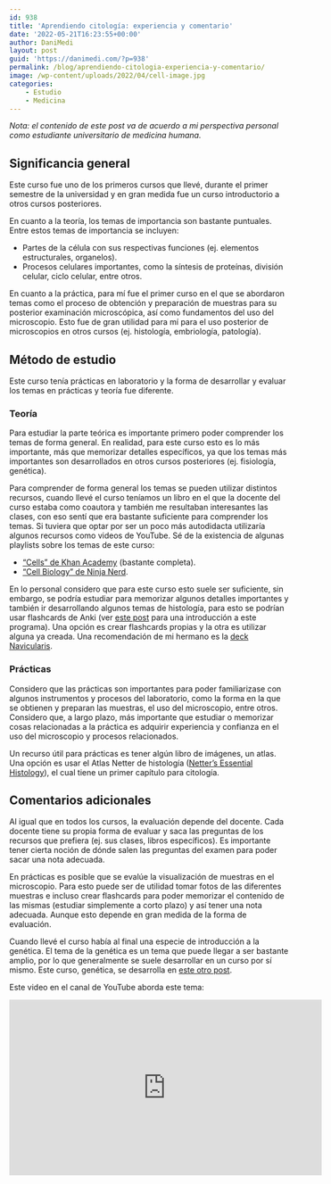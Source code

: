 ```yaml
---
id: 938
title: 'Aprendiendo citología: experiencia y comentario'
date: '2022-05-21T16:23:55+00:00'
author: DaniMedi
layout: post
guid: 'https://danimedi.com/?p=938'
permalink: /blog/aprendiendo-citologia-experiencia-y-comentario/
image: /wp-content/uploads/2022/04/cell-image.jpg
categories:
    - Estudio
    - Medicina
---
```


*Nota: el contenido de este post va de acuerdo a mi perspectiva personal como estudiante universitario de medicina humana.*

## Significancia general

Este curso fue uno de los primeros cursos que llevé, durante el primer semestre de la universidad y en gran medida fue un curso introductorio a otros cursos posteriores.

En cuanto a la teoría, los temas de importancia son bastante puntuales. Entre estos temas de importancia se incluyen:

- Partes de la célula con sus respectivas funciones (ej. elementos estructurales, organelos).
- Procesos celulares importantes, como la síntesis de proteínas, división celular, ciclo celular, entre otros.

En cuanto a la práctica, para mí fue el primer curso en el que se abordaron temas como el proceso de obtención y preparación de muestras para su posterior examinación microscópica, así como fundamentos del uso del microscopio. Esto fue de gran utilidad para mí para el uso posterior de microscopios en otros cursos (ej. histología, embriología, patología).

## Método de estudio

Este curso tenía prácticas en laboratorio y la forma de desarrollar y evaluar los temas en prácticas y teoría fue diferente.

### Teoría

Para estudiar la parte teórica es importante primero poder comprender los temas de forma general. En realidad, para este curso esto es lo más importante, más que memorizar detalles específicos, ya que los temas más importantes son desarrollados en otros cursos posteriores (ej. fisiología, genética).

Para comprender de forma general los temas se pueden utilizar distintos recursos, cuando llevé el curso teníamos un libro en el que la docente del curso estaba como coautora y también me resultaban interesantes las clases, con eso sentí que era bastante suficiente para comprender los temas. Si tuviera que optar por ser un poco más autodidacta utilizaría algunos recursos como videos de YouTube. Sé de la existencia de algunas playlists sobre los temas de este curso:

- [“Cells” de Khan Academy](https://www.youtube.com/playlist?list=PL1O_shUH1zgX79aV-t8UiEfZyU6GE_Wvv) (bastante completa).
- [“Cell Biology” de Ninja Nerd](https://www.youtube.com/playlist?list=PLTF9h-T1TcJi_1FdKlH4dbf_3uI4wuT99).

En lo personal considero que para este curso esto suele ser suficiente, sin embargo, se podría estudiar para memorizar algunos detalles importantes y también ir desarrollando algunos temas de histología, para esto se podrían usar flashcards de Anki (ver [este post](https://danimedi.com/blog/tutorial-de-anki-desde-cero/) para una introducción a este programa). Una opción es crear flashcards propias y la otra es utilizar alguna ya creada. Una recomendación de mi hermano es la [deck Navicularis](https://www.reddit.com/r/medicalschoolanki/comments/beg21n/navis_histology/).

### Prácticas

Considero que las prácticas son importantes para poder familiarizase con algunos instrumentos y procesos del laboratorio, como la forma en la que se obtienen y preparan las muestras, el uso del microscopio, entre otros. Considero que, a largo plazo, más importante que estudiar o memorizar cosas relacionadas a la práctica es adquirir experiencia y confianza en el uso del microscopio y procesos relacionados.

Un recurso útil para prácticas es tener algún libro de imágenes, un atlas. Una opción es usar el Atlas Netter de histología ([Netter’s Essential Histology](https://www.elsevier.com/books/netters-essential-histology/ovalle/978-0-323-69464-3)), el cual tiene un primer capítulo para citología.

## Comentarios adicionales

Al igual que en todos los cursos, la evaluación depende del docente. Cada docente tiene su propia forma de evaluar y saca las preguntas de los recursos que prefiera (ej. sus clases, libros específicos). Es importante tener cierta noción de dónde salen las preguntas del examen para poder sacar una nota adecuada.

En prácticas es posible que se evalúe la visualización de muestras en el microscopio. Para esto puede ser de utilidad tomar fotos de las diferentes muestras e incluso crear flashcards para poder memorizar el contenido de las mismas (estudiar simplemente a corto plazo) y así tener una nota adecuada. Aunque esto depende en gran medida de la forma de evaluación.

Cuando llevé el curso había al final una especie de introducción a la genética. El tema de la genética es un tema que puede llegar a ser bastante amplio, por lo que generalmente se suele desarrollar en un curso por sí mismo. Este curso, genética, se desarrolla en [este otro post](https://danimedi.com/blog/aprendiendo-genetica-experiencia-y-comentario/).

Este video en el canal de YouTube aborda este tema:

<iframe width="560" height="315" src="https://www.youtube.com/embed/OqlM-QAS6MQ?si=KmqLLa8_BcHdzPoy" title="YouTube video player" frameborder="0" allow="accelerometer; autoplay; clipboard-write; encrypted-media; gyroscope; picture-in-picture; web-share" referrerpolicy="strict-origin-when-cross-origin" allowfullscreen></iframe>
